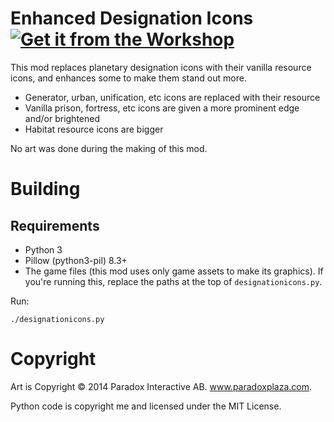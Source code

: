 # Enhanced Designation Icons [![Get it from the Workshop](https://img.shields.io/badge/steam-%23000000.svg?style=for-the-badge&logo=steam&logoColor=white)](https://steamcommunity.com/sharedfiles/filedetails/?id=2941285632)

This mod replaces planetary designation icons with their vanilla resource icons, and enhances some to make them stand out more.

* Generator, urban, unification, etc icons are replaced with their resource
* Vanilla prison, fortress, etc icons are given a more prominent edge and/or brightened
* Habitat resource icons are bigger

No art was done during the making of this mod.

# Building

## Requirements

* Python 3
* Pillow (python3-pil) 8.3+
* The game files (this mod uses only game assets to make its graphics). If you're running this, replace the paths at the top of `designationicons.py`.

Run:

`./designationicons.py`

# Copyright

Art is Copyright © 2014 Paradox Interactive AB. www.paradoxplaza.com.

Python code is copyright me and licensed under the MIT License.
